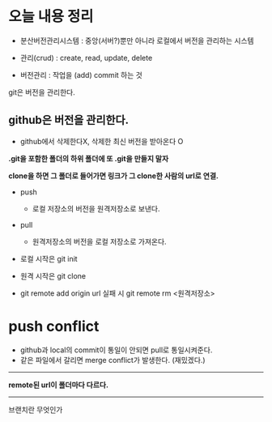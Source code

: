 # 오늘 내용 정리

- 분산버전관리시스템 : 중앙(서버?)뿐만 아니라 로컬에서 버전을 관리하는 시스템 

- 관리(crud) : create, read, update, delete

- 버전관리 : 작업을 (add) commit 하는 것

git은 버전을 관리한다.

## **github은 버전을 관리한다.**

- github에서 삭제한다X, 삭제한 최신 버전을 받아온다 O

**.git을 포함한 폴더의 하위 폴더에 또 .git을 만들지 말자**

**clone을 하면 그 폴더로 들어가면 링크가 그 clone한 사람의 url로 연결.**

- push
  - 로컬 저장소의 버전을 원격저장소로 보낸다.

- pull
  - 원격저장소의 버전을 로컬 저장소로 가져온다.

- 로컬 시작은 git init
- 원격 시작은 git clone

- git remote add origin url 실패 시
  git remote rm <원격저장소>


# push conflict
- github과 local의 commit이 통일이 안되면 pull로 통일시켜준다.
- 같은 파일에서 갈리면 merge conflict가 발생한다. (재밌겠다.)

---

**remote된 url이 폴더마다 다르다.**

---

브랜치란 무엇인가

